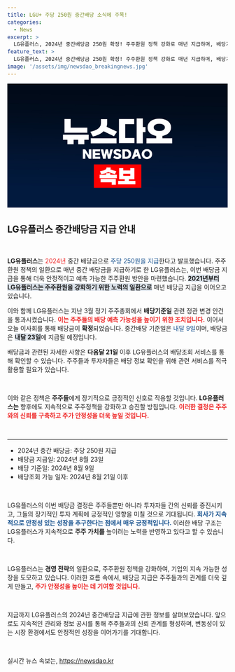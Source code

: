 ```yaml
---
title: LGU+ 주당 250원 중간배당 소식에 주목!
categories:
  - News
excerpt: >
  LG유플러스, 2024년 중간배당금 250원 확정! 주주환원 정책 강화로 매년 지급하며, 배당기준일은 8월 9일. 기대되는 배당금, 자세한 사항은 21일 이후 확인 가능! 클릭해서 더 알아보세요!
feature_text: >
  LG유플러스, 2024년 중간배당금 250원 확정! 주주환원 정책 강화로 매년 지급하며, 배당기준일은 8월 9일. 기대되는 배당금, 자세한 사항은 21일 이후 확인 가능! 클릭해서 더 알아보세요!
image: '/assets/img/newsdao_breakingnews.jpg'
---
```


<p><img src="/assets/img/newsdao_breakingnews.jpg" alt="bookingtag 속보" /></p>

<h2 data-ke-size="size26">LG유플러스 중간배당금 지급 안내</h2>

<p data-ke-size="size16">&nbsp;</p>

<p><strong>LG유플러스</strong>는 <span style="color: #ee2323;">2024년</span> 중간 배당금으로 <span style="color: #1a5490;">주당 250원을 지급</span>한다고 발표했습니다. 주주환원 정책의 일환으로 매년 중간 배당금을 지급하기로 한 LG유플러스는, 이번 배당금 지급을 통해 더욱 안정적이고 예측 가능한 주주환원 방안을 마련했습니다. <b><span style="background-color: #21538527;">2021년부터 LG유플러스는 주주환원을 강화하기 위한 노력의 일환으로</span></b> 매년 배당금 지급을 이어오고 있습니다. </p>

<p>이와 함께 LG유플러스는 지난 3월 정기 주주총회에서 <b>배당기준일</b> 관련 정관 변경 안건을 통과시켰습니다. <b><span style="color: #ee2323;">이는 주주들의 배당 예측 가능성을 높이기 위한 조치입니다.</span></b> 이어서 오늘 이사회를 통해 배당금이 <b>확정</b>되었습니다. 중간배당 기준일은 <span style="color: #1a5490;">내달 9일</span>이며, 배당금은 <b><span style="background-color: #21538527;">내달 23일</span></b>에 지급될 예정입니다. </p>

<p>배당금과 관련된 자세한 사항은 <b>다음달 21일</b> 이후 LG유플러스의 배당조회 서비스를 통해 확인할 수 있습니다. 주주들과 투자자들은 배당 정보 확인을 위해 관련 서비스를 적극 활용할 필요가 있습니다. </p>

<p data-ke-size="size16">&nbsp;</p>

<p>이와 같은 정책은 <strong>주주들</strong>에게 장기적으로 긍정적인 신호로 작용할 것입니다. <b>LG유플러스는</b> 향후에도 지속적으로 주주정책을 강화하고 승진할 방침입니다. <b><span style="color: #ee2323;">이러한 결정은 주주와의 신뢰를 구축하고 주가 안정성을 더욱 높일 것입니다.</span></b></p>

<p data-ke-size="size16">&nbsp;</p>

<hr>

<ul>
    <li>2024년 중간 배당금: 주당 250원 지급</li>
    <li>배당금 지급일: 2024년 8월 23일</li>
    <li>배당 기준일: 2024년 8월 9일</li>
    <li>배당조회 가능 일자: 2024년 8월 21일 이후</li>
</ul>

<p data-ke-size="size16">&nbsp;</p>

<p>LG유플러스의 이번 배당금 결정은 주주들뿐만 아니라 투자자들 간의 신뢰를 증진시키고, 그들의 장기적인 투자 계획에 긍정적인 영향을 미칠 것으로 기대됩니다. <b><span style="color: #1a5490;">회사가 지속적으로 안정성 있는 성장을 추구한다는 점에서 매우 긍정적입니다.</span></b> 이러한 배당 구조는 LG유플러스가 지속적으로 <strong>주주 가치를</strong> 높이려는 노력을 반영하고 있다고 할 수 있습니다.</p>

<p data-ke-size="size16">&nbsp;</p>

<p>LG유플러스는 <b>경영 전략</b>의 일환으로, 주주환원 정책을 강화하여, 기업의 지속 가능한 성장을 도모하고 있습니다. 이러한 흐름 속에서, 배당금 지급은 주주들과의 관계를 더욱 깊게 만들고, <b><span style="color: #ee2323;">주가 안정성을 높이는 데 기여할 것입니다.</span></b> </p>

<p data-ke-size="size16">&nbsp;</p>

<p>지금까지 LG유플러스의 2024년 중간배당금 지급에 관한 정보를 살펴보았습니다. 앞으로도 지속적인 관리와 정보 공시를 통해 주주들과의 신뢰 관계를 형성하며, 변동성이 있는 시장 환경에서도 안정적인 성장을 이어가기를 기대합니다.</p>

<p data-ke-size="size16">&nbsp;</p>
실시간 뉴스 속보는, <a href="https://newsdao.kr" rel="dofollow">https://newsdao.kr</a>


